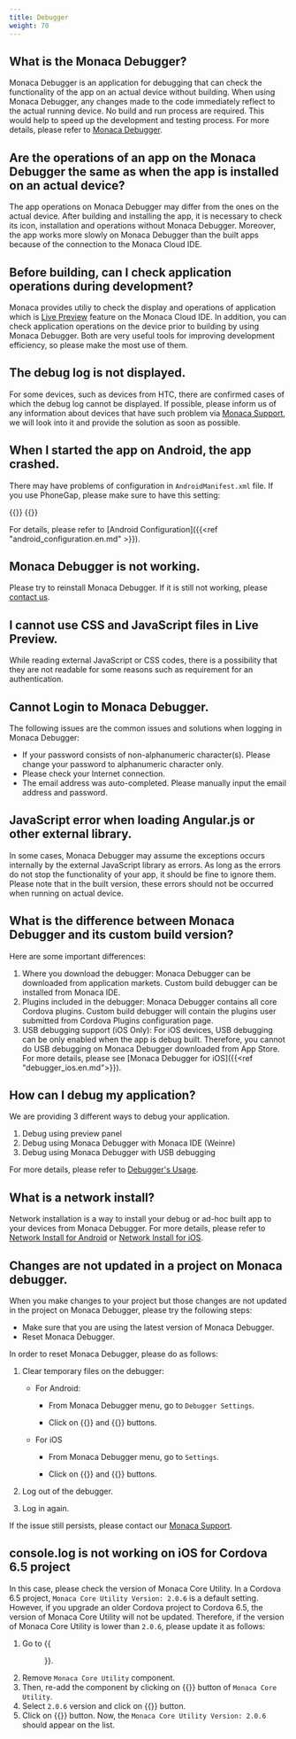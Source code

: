 ```yaml
---
title: Debugger
weight: 70
---
```


## What is the Monaca Debugger?

Monaca Debugger is an application for debugging that can check the
functionality of the app on an actual device without building. When
using Monaca Debugger, any changes made to the code immediately reflect
to the actual running device. No build and run process are required.
This would help to speed up the development and testing process. For
more details, please refer to [Monaca Debugger](/en/products_guide/debugger/).

## Are the operations of an app on the Monaca Debugger the same as when the app is installed on an actual device?

The app operations on Monaca Debugger may differ from the ones on the
actual device. After building and installing the app, it is necessary to
check its icon, installation and operations without Monaca Debugger.
Moreover, the app works more slowly on Monaca Debugger than the built
apps because of the connection to the Monaca Cloud IDE.

## Before building, can I check application operations during development?

Monaca provides utiliy to check the display and operations of
application which is [Live Preview](/en/products_guide/monaca_ide/overview/#preview_team_panel) feature on the
Monaca Cloud IDE. In addition, you can check application operations on
the device prior to building by using Monaca Debugger. Both are very
useful tools for improving development efficiency, so please make the
most use of them.

## The debug log is not displayed.

For some devices, such as devices from HTC, there are confirmed cases of
which the debug log cannot be displayed. If possible, please inform us
of any information about devices that have such problem via [Monaca Support](https://monaca.io/service/index.html), we will look into it and provide
the solution as soon as possible.

## When I started the app on Android, the app crashed.

There may have problems of configuration in `AndroidManifest.xml` file. If you use PhoneGap, please make sure to have this setting: 

{{<highlight xml>}}
<uses-permission android:name=”android.permission.ACCESS_NETWORK_STATE”></uses-permission>
{{</highlight>}}

For details, please refer to [Android Configuration]({{<ref "android_configuration.en.md" >}}).

## Monaca Debugger is not working.

Please try to reinstall Monaca Debugger. If it is still not working,
please [contact us](https://monaca.io/service/index.html).

## I cannot use CSS and JavaScript files in Live Preview.

While reading external JavaScript or CSS codes, there is a possibility
that they are not readable for some reasons such as requirement for an
authentication.

## Cannot Login to Monaca Debugger.

The following issues are the common issues and solutions when logging in
Monaca Debugger:

-   If your password consists of non-alphanumeric character(s). Please
    change your password to alphanumeric character only.
-   Please check your Internet connection.
-   The email address was auto-completed. Please manually input the
    email address and password.

## JavaScript error when loading Angular.js or other external library.

In some cases, Monaca Debugger may assume the exceptions occurs
internally by the external JavaScript library as errors. As long as the
errors do not stop the functionality of your app, it should be fine to
ignore them. Please note that in the built version, these errors should
not be occurred when running on actual device.

## What is the difference between Monaca Debugger and its custom build version?

Here are some important differences:

1.  Where you download the debugger: Monaca Debugger can be downloaded
    from application markets. Custom build debugger can be installed
    from Monaca IDE.
2.  Plugins included in the debugger: Monaca Debugger contains all core
    Cordova plugins. Custom build debugger will contain the plugins user
    submitted from Cordova Plugins configuration page.
3.  USB debugging support (iOS Only): For iOS devices, USB debugging can
    be only enabled when the app is debug built. Therefore, you cannot
    do USB debugging on Monaca Debugger downloaded from App Store. For
    more details, please see [Monaca Debugger for iOS]({{<ref "debugger_ios.en.md">}}).

## How can I debug my application?

We are providing 3 different ways to debug your application.

1.  Debug using preview panel
2.  Debug using Monaca Debugger with Monaca IDE (Weinre)
3.  Debug using Monaca Debugger with USB debugging

For more details, please refer to [Debugger's Usage](/en/products_guide/debugger/debug/).

## What is a network install?

Network installation is a way to install your debug or ad-hoc built app
to your devices from Monaca Debugger. For more details, please refer to [Network Install for Android](/en/products_guide/debugger/installation/debugger_android/#network-and) or [Network Install for iOS](/en/products_guide/debugger/installation/debugger_ios/#network-ios).

## Changes are not updated in a project on Monaca debugger.

When you make changes to your project but those changes are not updated
in the project on Monaca Debugger, please try the following steps:

-   Make sure that you are using the latest version of Monaca Debugger.
-   Reset Monaca Debugger.

In order to reset Monaca Debugger, please do as follows:

1.  Clear temporary files on the debugger:

    -   For Android:
    
        - From Monaca Debugger menu, go to `Debugger Settings`.

        - Click on {{<guilabel name="CLEAR SYNCED FILES">}} and {{<guilabel name="CLEAR STORAGE DATA">}} buttons.

    -   For iOS
        
        - From Monaca Debugger menu, go to `Settings`.

        - Click on {{<guilabel name="Clear Temporary Files">}} and {{<guilabel name="Clear Local Storage">}} buttons.

2.  Log out of the debugger.
3.  Log in again.

If the issue still persists, please contact our [Monaca Support](https://monaca.io/service/index.html).

## console.log is not working on iOS for Cordova 6.5 project

In this case, please check the version of Monaca Core Utility. In a
Cordova 6.5 project, `Monaca Core Utility Version: 2.0.6` is a default
setting. However, if you upgrade an older Cordova project to Cordova
6.5, the version of Monaca Core Utility will not be updated. Therefore,
if the version of Monaca Core Utility is lower than `2.0.6`, please
update it as follows:

1.  Go to {{<menu menu1="Config" menu2="Manage JS/CSS Components">}}.
2.  Remove `Monaca Core Utility` component.
3.  Then, re-add the component by clicking on {{<guilabel name="Add">}} button of `Monaca Core Utility`.
4.  Select `2.0.6` version and click on {{<guilabel name="Install">}} button.
5.  Click on {{<guilabel name="Save">}} button. Now, the `Monaca Core Utility Version: 2.0.6` should appear on the list.

